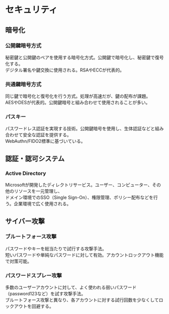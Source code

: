 # セキュリティ

## 暗号化
### 公開鍵暗号方式
秘密鍵と公開鍵のペアを使用する暗号化方式。公開鍵で暗号化し、秘密鍵で復号化する。  
デジタル署名や鍵交換に使用される。RSAやECCが代表的。

### 共通鍵暗号方式
同じ鍵で暗号化と復号化を行う方式。処理が高速だが、鍵の配布が課題。  
AESやDESが代表的。公開鍵暗号と組み合わせて使用されることが多い。

### パスキー
パスワードレス認証を実現する技術。公開鍵暗号を使用し、生体認証などと組み合わせて安全な認証を提供する。  
WebAuthn/FIDO2標準に基づいている。

## 認証・認可システム

### Active Directory
Microsoftが開発したディレクトリサービス。ユーザー、コンピューター、その他のリソースを一元管理し、  
ドメイン環境でのSSO（Single Sign-On）、権限管理、ポリシー配布などを行う。企業環境で広く使用される。

## サイバー攻撃

### ブルートフォース攻撃
パスワードやキーを総当たりで試行する攻撃手法。  
短いパスワードや単純なパスワードに対して有効。アカウントロックアウト機能で対策可能。

### パスワードスプレー攻撃
多数のユーザーアカウントに対して、よく使われる弱いパスワード（password123など）を試す攻撃手法。  
ブルートフォース攻撃と異なり、各アカウントに対する試行回数を少なくしてロックアウトを回避する。